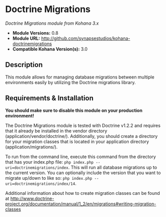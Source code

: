 # Doctrine Migrations

*Doctrine Migrations module from Kohana 3.x*

- **Module Versions:** 0.8
- **Module URL:** <http://github.com/synapsestudios/kohana-doctrinemigrations>
- **Compatible Kohana Version(s):** 3.0

## Description

This module allows for managing database migrations between multiple
environments easily by utilizing the Doctrine migrations library.

## Requirements & Installation

**You should make sure to disable this module on your production environment!**

The Doctrine Migrations module is tested with Doctrine v1.2.2 and requires that
it already be installed in the vendor directory (application/vendor/doctrine/).
Additionally, you should create a directory for your migration classes that is
located in your application directory (application/migrations/).

To run from the command line, execute this command from the directory that has
your index.php file: `php index.php --uri=doctrinemigrations/index`.  This will
run all database migrations up to the current version. You can optionally
include the version that you want to migrate up/down to like so:
`php index.php --uri=doctrinemigrations/index/14`.

Additional information about how to create migration classes can be found at
<http://www.doctrine-project.org/documentation/manual/1_2/en/migrations#writing-migration-classes>